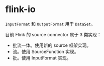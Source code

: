 # flink-io

`InputFormat` 和 `OutputFormat` 用于 `DataSet`。

目前 Flink 的 source connector 属于 3 类实现：

* 批流一体。使用新的 source 框架实现。
* 流。使用 SourceFunction 实现。
* 批。使用 InputFormat 实现。

